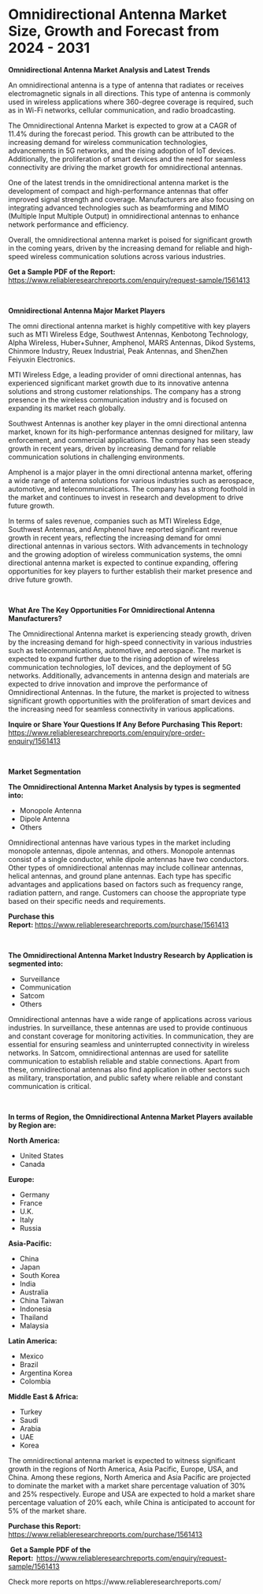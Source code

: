 <p><h1>Omnidirectional Antenna Market Size, Growth and Forecast from 2024 - 2031</h1></p><p><strong>Omnidirectional Antenna Market Analysis and Latest Trends</strong></p>
<p><p>An omnidirectional antenna is a type of antenna that radiates or receives electromagnetic signals in all directions. This type of antenna is commonly used in wireless applications where 360-degree coverage is required, such as in Wi-Fi networks, cellular communication, and radio broadcasting.</p><p>The Omnidirectional Antenna Market is expected to grow at a CAGR of 11.4% during the forecast period. This growth can be attributed to the increasing demand for wireless communication technologies, advancements in 5G networks, and the rising adoption of IoT devices. Additionally, the proliferation of smart devices and the need for seamless connectivity are driving the market growth for omnidirectional antennas.</p><p>One of the latest trends in the omnidirectional antenna market is the development of compact and high-performance antennas that offer improved signal strength and coverage. Manufacturers are also focusing on integrating advanced technologies such as beamforming and MIMO (Multiple Input Multiple Output) in omnidirectional antennas to enhance network performance and efficiency.</p><p>Overall, the omnidirectional antenna market is poised for significant growth in the coming years, driven by the increasing demand for reliable and high-speed wireless communication solutions across various industries.</p></p>
<p><strong>Get a Sample PDF of the Report:&nbsp;</strong> <a href="https://www.reliableresearchreports.com/enquiry/request-sample/1561413">https://www.reliableresearchreports.com/enquiry/request-sample/1561413</a></p>
<p>&nbsp;</p>
<p><strong>Omnidirectional Antenna Major Market Players</strong></p>
<p><p>The omni directional antenna market is highly competitive with key players such as MTI Wireless Edge, Southwest Antennas, Kenbotong Technology, Alpha Wireless, Huber+Suhner, Amphenol, MARS Antennas, Dikod Systems, Chinmore Industry, Reuex Industrial, Peak Antennas, and ShenZhen Feiyuxin Electronics. </p><p>MTI Wireless Edge, a leading provider of omni directional antennas, has experienced significant market growth due to its innovative antenna solutions and strong customer relationships. The company has a strong presence in the wireless communication industry and is focused on expanding its market reach globally.</p><p>Southwest Antennas is another key player in the omni directional antenna market, known for its high-performance antennas designed for military, law enforcement, and commercial applications. The company has seen steady growth in recent years, driven by increasing demand for reliable communication solutions in challenging environments.</p><p>Amphenol is a major player in the omni directional antenna market, offering a wide range of antenna solutions for various industries such as aerospace, automotive, and telecommunications. The company has a strong foothold in the market and continues to invest in research and development to drive future growth.</p><p>In terms of sales revenue, companies such as MTI Wireless Edge, Southwest Antennas, and Amphenol have reported significant revenue growth in recent years, reflecting the increasing demand for omni directional antennas in various sectors. With advancements in technology and the growing adoption of wireless communication systems, the omni directional antenna market is expected to continue expanding, offering opportunities for key players to further establish their market presence and drive future growth.</p></p>
<p>&nbsp;</p>
<p><strong>What Are The Key Opportunities For Omnidirectional Antenna Manufacturers?</strong></p>
<p><p>The Omnidirectional Antenna market is experiencing steady growth, driven by the increasing demand for high-speed connectivity in various industries such as telecommunications, automotive, and aerospace. The market is expected to expand further due to the rising adoption of wireless communication technologies, IoT devices, and the deployment of 5G networks. Additionally, advancements in antenna design and materials are expected to drive innovation and improve the performance of Omnidirectional Antennas. In the future, the market is projected to witness significant growth opportunities with the proliferation of smart devices and the increasing need for seamless connectivity in various applications.</p></p>
<p><strong>Inquire or Share Your Questions If Any Before Purchasing This Report:</strong> <a href="https://www.reliableresearchreports.com/enquiry/pre-order-enquiry/1561413">https://www.reliableresearchreports.com/enquiry/pre-order-enquiry/1561413</a></p>
<p>&nbsp;</p>
<p><strong>Market Segmentation</strong></p>
<p><strong>The Omnidirectional Antenna Market Analysis by types is segmented into:</strong></p>
<p><ul><li>Monopole Antenna</li><li>Dipole Antenna</li><li>Others</li></ul></p>
<p><p>Omnidirectional antennas have various types in the market including monopole antennas, dipole antennas, and others. Monopole antennas consist of a single conductor, while dipole antennas have two conductors. Other types of omnidirectional antennas may include collinear antennas, helical antennas, and ground plane antennas. Each type has specific advantages and applications based on factors such as frequency range, radiation pattern, and range. Customers can choose the appropriate type based on their specific needs and requirements.</p></p>
<p><strong>Purchase this Report:&nbsp;</strong><a href="https://www.reliableresearchreports.com/purchase/1561413">https://www.reliableresearchreports.com/purchase/1561413</a></p>
<p>&nbsp;</p>
<p><strong>The Omnidirectional Antenna Market Industry Research by Application is segmented into:</strong></p>
<p><ul><li>Surveillance</li><li>Communication</li><li>Satcom</li><li>Others</li></ul></p>
<p><p>Omnidirectional antennas have a wide range of applications across various industries. In surveillance, these antennas are used to provide continuous and constant coverage for monitoring activities. In communication, they are essential for ensuring seamless and uninterrupted connectivity in wireless networks. In Satcom, omnidirectional antennas are used for satellite communication to establish reliable and stable connections. Apart from these, omnidirectional antennas also find application in other sectors such as military, transportation, and public safety where reliable and constant communication is critical.</p></p>
<p>&nbsp;</p>
<p><strong>In terms of Region, the Omnidirectional Antenna Market Players available by Region are:</strong></p>
<p>
    <p> <strong> North America: </strong>
        <ul>
            <li>United States</li>
            <li>Canada</li>
        </ul>
        </p> 
    <p> <strong> Europe: </strong>
        <ul>
            <li>Germany</li>
            <li>France</li>
            <li>U.K.</li>
            <li>Italy</li>
            <li>Russia</li>
        </ul>
        </p> 
    <p> <strong> Asia-Pacific: </strong>
        <ul>
            <li>China</li>
            <li>Japan</li>
            <li>South Korea</li>
            <li>India</li>
            <li>Australia</li>
            <li>China Taiwan</li>
            <li>Indonesia</li>
            <li>Thailand</li>
            <li>Malaysia</li>
        </ul>
        </p> 
    <p> <strong> Latin America: </strong>
        <ul>
            <li>Mexico</li>
            <li>Brazil</li>
            <li>Argentina Korea</li>
            <li>Colombia</li>
        </ul>
        </p> 
    <p> <strong> Middle East & Africa: </strong>
        <ul>
            <li>Turkey</li>
            <li>Saudi</li>
            <li>Arabia</li>
            <li>UAE</li>
            <li>Korea</li>
        </ul>
    </p>
    </p>
<p><p>The omnidirectional antenna market is expected to witness significant growth in the regions of North America, Asia Pacific, Europe, USA, and China. Among these regions, North America and Asia Pacific are projected to dominate the market with a market share percentage valuation of 30% and 25% respectively. Europe and USA are expected to hold a market share percentage valuation of 20% each, while China is anticipated to account for 5% of the market share.</p></p>
<p><strong>Purchase this Report: </strong><a href="https://www.reliableresearchreports.com/purchase/1561413">https://www.reliableresearchreports.com/purchase/1561413</a></p>
<p>&nbsp;<strong>Get a Sample PDF of the Report:&nbsp;&nbsp;</strong><a href="https://www.reliableresearchreports.com/enquiry/request-sample/1561413">https://www.reliableresearchreports.com/enquiry/request-sample/1561413</a></p>
<p><strong></strong></p>
<p>Check more reports on https://www.reliableresearchreports.com/</p>